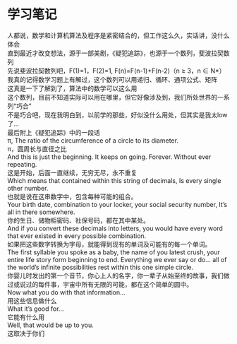 # 学习笔记
人都说，数学和计算机算法及程序是紧密结合的，但工作这么久，实话讲，没什么体会<br>
直到最近才改变想法，源于一部美剧，《疑犯追踪》，也源于一个数列，斐波拉契数列<br>
先说斐波拉契数列吧，F(1)=1，F(2)=1, F(n)=F(n-1)+F(n-2)（n ≥ 3，n ∈ N*）<br>
我真的记得数学习题上有解过，这个数列可以用递归、循环、通项公式、矩阵<br>
这真是一下了解到了，算法中的数学可以这么用<br>
这个数列，目前不知道实际可以用在哪里，但它好像涉及到，我们所处世界的一系列“巧合”<br>
不是巧合吧，现在我明白到，以前学的那些，好似没什么用处，但其实是我太low了...<br>
最后附上《疑犯追踪》中的一段话<br>
π, The ratio of the circumference of a circle to its diameter.<br>
π，圆周长与直径之比<br>
And this is just the beginning. It keeps on going. Forever. Without ever repeating.<br>
这是开始，后面一直继续，无穷无尽，永不重复<br>
Which means that contained within this string of decimals, Is every single other number.<br>
也就是说在这串数字中，包含每种可能的组合。<br>
Your birth date, combination to your locker, your social security number, It’s all in there somewhere.<br>
你的生日、储物柜密码、社保号码，都在其中某处。<br>
And if you convert these decimals into letters, you would have every word that ever existed in every possible combination.<br>
如果把这些数字转换为字母，就能得到现有的单词及可能有的每一个单词。<br>
The first syllable you spoke as a baby, the name of you latest crush, your entire life story form beginning to end. Everything we ever say or do... all of the world’s infinite possibilities rest within this one simple circle.<br>
你婴儿时发出的第一个音节，你心上人的名字，你一辈子从始至终的故事，我们做过或说过的每件事，宇宙中所有无限的可能，都在这个简单的圆中。<br>
Now what you do with that information...<br>
用这些信息做什么<br>
What it’s good for...<br>
它能有什么用<br>
Well, that would be up to you.<br>
这取决于你们<br>